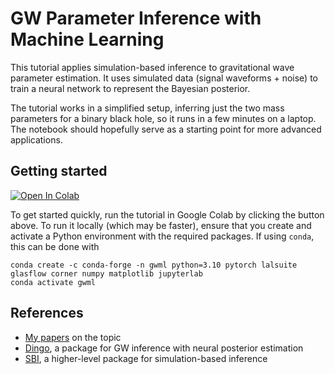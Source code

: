 # GW Parameter Inference with Machine Learning

This tutorial applies simulation-based inference to gravitational wave parameter estimation. It uses simulated data (signal waveforms + noise) to train a neural network to represent the Bayesian posterior.

The tutorial works in a simplified setup, inferring just the two mass parameters for a binary black hole, so it runs in a few minutes on a laptop. The notebook should hopefully serve as a starting point for more advanced applications.

## Getting started

[![Open In Colab](https://colab.research.google.com/assets/colab-badge.svg)](https://colab.research.google.com/github/stephengreen/gw-school-corfu-2023/blob/main/tutorial-Corfu-2023.ipynb)

To get started quickly, run the tutorial in Google Colab by clicking the button above. To run it locally (which may be faster), ensure that you create and activate a Python environment with the required packages. If using `conda`, this can be done with
```
conda create -c conda-forge -n gwml python=3.10 pytorch lalsuite glasflow corner numpy matplotlib jupyterlab
conda activate gwml
```

## References

* [My papers](https://inspirehep.net/literature?sort=mostrecent&size=25&page=1&q=a%20green%20%2B%20a%20gair%20%2B%20ac%201-%3E10&ui-citation-summary=true) on the topic
* [Dingo](https://github.com/dingo-gw/dingo), a package for GW inference with neural posterior estimation
* [SBI](https://www.mackelab.org/sbi/), a higher-level package for simulation-based inference
